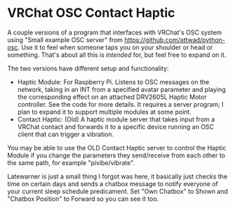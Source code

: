 # VRChat OSC Contact Haptic

A couple versions of a program that interfaces with VRChat's OSC system using "Small example OSC server" from https://github.com/attwad/python-osc.
Use it to feel when someone taps you on your shoulder or head or something. That's about all this is *intended* for, but feel free to expand on it.

The two versions have different setup and functionality:
- Haptic Module: For Raspberry Pi. Listens to OSC messages on the network, taking in an INT from a specified avatar parameter and playing the corresponding effect on an attached DRV2605L Haptic Motor controller. See the code for more details. It requires a server program; I plan to expand it to support multiple modules at some point.
- Contact Haptic: (Old) A haptic module server that takes input from a VRChat contact and forwards it to a specific device running an OSC client that can trigger a vibration.

You may be able to use the OLD Contact Haptic server to control the Haptic Module if you change the parameters they send/receive from each other to the same path, for example "pivibe/vibrate".

Latewarner is just a small thing I forgot was here, it basically just checks the time on certain days and sends a chatbox message to notify everyone of your current sleep schedule predicament. Set "Own Chatbox" to Shown and "Chatbox Position" to Forward so you can see it too.
